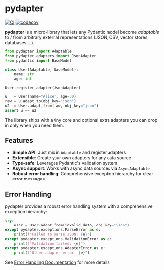 # pydapter

[![CI](https://github.com/ohdearquant/pydapter/actions/workflows/ci.yml/badge.svg)](https://github.com/ohdearquant/pydapter/actions/workflows/ci.yml)
[![codecov](https://codecov.io/gh/ohdearquant/pydapter/branch/main/graph/badge.svg)](https://codecov.io/gh/ohdearquant/pydapter)

**pydapter** is a micro-library that lets any Pydantic model become _adaptable_
to / from arbitrary external representations (JSON, CSV, vector stores,
databases …).

```python
from pydapter import Adaptable
from pydapter.adapters import JsonAdapter
from pydantic import BaseModel

class User(Adaptable, BaseModel):
    name: str
    age: int

User.register_adapter(JsonAdapter)

u   = User(name="Alice", age=30)
raw = u.adapt_to(obj_key="json")
u2  = User.adapt_from(raw, obj_key="json")
assert u == u2
```

The library ships with a tiny core and optional extra adapters you can drop in
only when you need them.

## Features

- **Simple API**: Just mix in `Adaptable` and register adapters
- **Extensible**: Create your own adapters for any data source
- **Type-safe**: Leverages Pydantic's validation system
- **Async support**: Works with async data sources via `AsyncAdaptable`
- **Robust error handling**: Comprehensive exception hierarchy for clear error
  messages

## Error Handling

pydapter provides a robust error handling system with a comprehensive exception
hierarchy:

```python
try:
    user = User.adapt_from(invalid_data, obj_key="json")
except pydapter.exceptions.ParseError as e:
    print(f"Failed to parse JSON: {e}")
except pydapter.exceptions.ValidationError as e:
    print(f"Validation failed: {e}")
except pydapter.exceptions.AdapterError as e:
    print(f"Other adapter error: {e}")
```

See [Error Handling Documentation](docs/error_handling.md) for more details.
